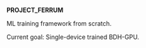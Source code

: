 **PROJECT_FERRUM**

ML training framework from scratch.

Current goal: Single-device trained BDH-GPU.
